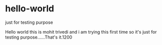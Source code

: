 # hello-world
just for testing purpose

Hello world this is mohit trivedi and i am trying this first time so it's just for testing purpose......That's it.1200
